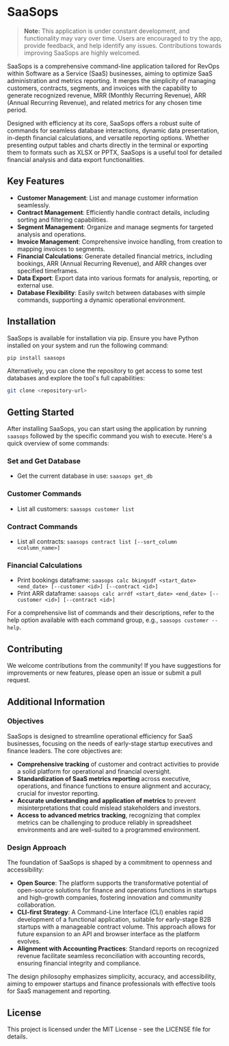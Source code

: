 # SaaSops

> **Note:** This application is under constant development, and functionality may vary over time. Users are encouraged to try the app, provide feedback, and help identify any issues. Contributions towards improving SaaSops are highly welcomed.

SaaSops is a comprehensive command-line application tailored for RevOps within Software as a Service (SaaS) businesses, aiming to optimize SaaS administration and metrics reporting. It merges the simplicity of managing customers, contracts, segments, and invoices with the capability to generate recognized revenue, MRR (Monthly Recurring Revenue), ARR (Annual Recurring Revenue), and related metrics for any chosen time period.

Designed with efficiency at its core, SaaSops offers a robust suite of commands for seamless database interactions, dynamic data presentation, in-depth financial calculations, and versatile reporting options. Whether presenting output tables and charts directly in the terminal or exporting them to formats such as XLSX or PPTX, SaaSops is a useful tool for detailed financial analysis and data export functionalities.

## Key Features

- **Customer Management**: List and manage customer information seamlessly.
- **Contract Management**: Efficiently handle contract details, including sorting and filtering capabilities.
- **Segment Management**: Organize and manage segments for targeted analysis and operations.
- **Invoice Management**: Comprehensive invoice handling, from creation to mapping invoices to segments.
- **Financial Calculations**: Generate detailed financial metrics, including bookings, ARR (Annual Recurring Revenue), and ARR changes over specified timeframes.
- **Data Export**: Export data into various formats for analysis, reporting, or external use.
- **Database Flexibility**: Easily switch between databases with simple commands, supporting a dynamic operational environment.

## Installation

SaaSops is available for installation via pip. Ensure you have Python installed on your system and run the following command:

```bash
pip install saasops
```

Alternatively, you can clone the repository to get access to some test databases and explore the tool's full capabilities:

```bash
git clone <repository-url>
```

## Getting Started

After installing SaaSops, you can start using the application by running `saasops` followed by the specific command you wish to execute. Here's a quick overview of some commands:

### Set and Get Database

- Get the current database in use: `saasops get_db`

### Customer Commands

- List all customers: `saasops customer list`

### Contract Commands

- List all contracts: `saasops contract list [--sort_column <column_name>]`

### Financial Calculations

- Print bookings dataframe: `saasops calc bkingsdf <start_date> <end_date> [--customer <id>] [--contract <id>]`
- Print ARR dataframe: `saasops calc arrdf <start_date> <end_date> [--customer <id>] [--contract <id>]`

For a comprehensive list of commands and their descriptions, refer to the help option available with each command group, e.g., `saasops customer --help`.

## Contributing

We welcome contributions from the community! If you have suggestions for improvements or new features, please open an issue or submit a pull request.

## Additional Information

### Objectives
SaaSops is designed to streamline operational efficiency for SaaS businesses, focusing on the needs of early-stage startup executives and finance leaders. The core objectives are:
- **Comprehensive tracking** of customer and contract activities to provide a solid platform for operational and financial oversight.
- **Standardization of SaaS metrics reporting** across executive, operations, and finance functions to ensure alignment and accuracy, crucial for investor reporting.
- **Accurate understanding and application of metrics** to prevent misinterpretations that could mislead stakeholders and investors.
- **Access to advanced metrics tracking**, recognizing that complex metrics can be challenging to produce reliably in spreadsheet environments and are well-suited to a programmed environment.

### Design Approach
The foundation of SaaSops is shaped by a commitment to openness and accessibility:
- **Open Source**: The platform supports the transformative potential of open-source solutions for finance and operations functions in startups and high-growth companies, fostering innovation and community collaboration.
- **CLI-first Strategy**: A Command-Line Interface (CLI) enables rapid development of a functional application, suitable for early-stage B2B startups with a manageable contract volume. This approach allows for future expansion to an API and browser interface as the platform evolves.
- **Alignment with Accounting Practices**: Standard reports on recognized revenue facilitate seamless reconciliation with accounting records, ensuring financial integrity and compliance.

The design philosophy emphasizes simplicity, accuracy, and accessibility, aiming to empower startups and finance professionals with effective tools for SaaS management and reporting.

## License

This project is licensed under the MIT License - see the LICENSE file for details.